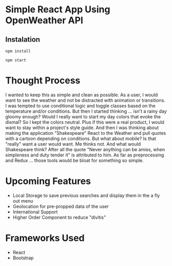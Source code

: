 # Simple React App Using OpenWeather API

## Instalation

```
npm install
```

```
npm start
```

# Thought Process

I wanted to keep this as simple and clean as possible. As a user, I would want to see the weather and not be distracted with animation or transitions. I was tempted to use conditional logic and toggle classes based on the temperature and/or conditions. But then I started thinking ... isn't a rainy day gloomy enough? Would I really want to start my day colors that evoke the dismal? So I kept the colors neutral. Plus if this were a real product, I would want to stay within a project's style guide. And then I was thinking about making the application "Shakespeare" React to the Weather and pull quotes with a cartoon depending on conditions. But what about mobile? Is that "really" want a user would want. Me thinks not. And what would Shakespeare think? After all the quote "Never anything can be amiss, when simpleness and duty tender it" is attributed to him. As far as preprocessing and Redux ... those tools would be bloat for something so simple.

# Upcoming Features

- Local Storage to save previous searches and display them in the a fly out menu
- Geolocation for pre-propped data of the user
- International Support
- Higher Order Component to reduce "divitis"

# Frameworks Used

- React
- Bootstrap
